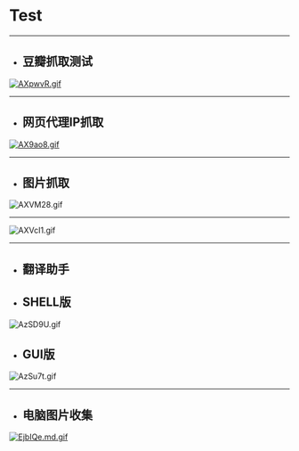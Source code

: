 # Test

----

* ## **豆瓣抓取测试**

[![AXpwvR.gif](https://s2.ax1x.com/2019/04/14/AXpwvR.gif)](https://imgchr.com/i/AXpwvR)

---

* ## **网页代理IP抓取**

[![AX9ao8.gif](https://s2.ax1x.com/2019/04/14/AX9ao8.gif)](https://imgchr.com/i/AX9ao8)

----

* ## **图片抓取**

![AXVM28.gif](https://s2.ax1x.com/2019/04/14/AXVM28.gif)

---
![AXVcI1.gif](https://s2.ax1x.com/2019/04/14/AXVcI1.gif)

---

* ## **翻译助手**

* ## SHELL版
![AzSD9U.gif](https://s2.ax1x.com/2019/04/17/AzSD9U.gif)

* ## GUI版
![AzSu7t.gif](https://s2.ax1x.com/2019/04/17/AzSu7t.gif)

----
* ## **电脑图片收集**

[![EjbIQe.md.gif](https://s2.ax1x.com/2019/05/19/EjbIQe.md.gif)](https://imgchr.com/i/EjbIQe)



